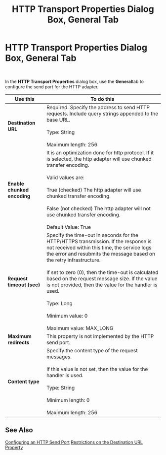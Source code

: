 ﻿---
title: HTTP Transport Properties Dialog Box, General Tab
TOCTitle: HTTP Transport Properties Dialog Box, General Tab
ms:assetid: bfec6b41-c556-4f10-9d42-0815b655f686
ms:mtpsurl: https://msdn.microsoft.com/en-us/library/Aa578430(v=BTS.80)
ms:contentKeyID: 51530922
ms.date: 08/30/2017
mtps_version: v=BTS.80
f1_keywords:
- bts10.adaptors.http.transport.general
---

# HTTP Transport Properties Dialog Box, General Tab

 

In the **HTTP Transport Properties** dialog box, use the **General**tab to configure the send port for the HTTP adapter.

<table>
<thead>
<tr class="header">
<th>Use this</th>
<th>To do this</th>
</tr>
</thead>
<tbody>
<tr class="odd">
<td><strong>Destination URL</strong></td>
<td>Required. Specify the address to send HTTP requests. Include query strings appended to the base URL.<br />
<br />
Type: String<br />
<br />
Maximum length: 256</td>
</tr>
<tr class="even">
<td><strong>Enable chunked encoding</strong></td>
<td>It is an optimization done for http protocol. If it is selected, the http adapter will use chunked transfer encoding.<br />
<br />
Valid values are:<br />
<br />
True (checked) The http adapter will use chunked transfer encoding.<br />
<br />
False (not checked) The http adapter will not use chunked transfer encoding.<br />
<br />
Default Value: True</td>
</tr>
<tr class="odd">
<td><strong>Request timeout (sec)</strong></td>
<td>Specify the time-out in seconds for the HTTP/HTTPS transmission. If the response is not received within this time, the service logs the error and resubmits the message based on the retry infrastructure.<br />
<br />
If set to zero (0), then the time-out is calculated based on the request message size. If the value is not provided, then the value for the handler is used.<br />
<br />
Type: Long<br />
<br />
Minimum value: 0<br />
<br />
Maximum value: MAX_LONG</td>
</tr>
<tr class="even">
<td><strong>Maximum redirects</strong></td>
<td>This property is not implemented by the HTTP send port.</td>
</tr>
<tr class="odd">
<td><strong>Content type</strong></td>
<td>Specify the content type of the request messages.<br />
<br />
If this value is not set, then the value for the handler is used.<br />
<br />
Type: String<br />
<br />
Minimum length: 0<br />
<br />
Maximum length: 256</td>
</tr>
</tbody>
</table>


## See Also

[Configuring an HTTP Send Port](https://msdn.microsoft.com/en-us/library/aa577941\(v=bts.80\))  
[Restrictions on the Destination URL Property](https://msdn.microsoft.com/en-us/library/aa577471\(v=bts.80\))

